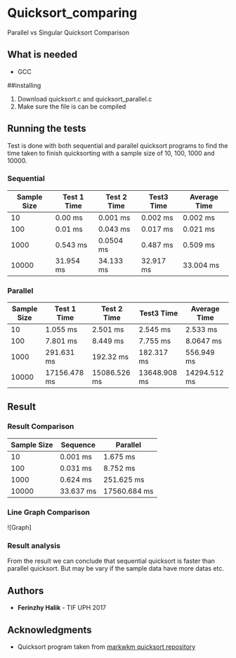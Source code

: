 # Quicksort_comparing

Parallel vs Singular Quicksort Comparison

## What is needed

* GCC

##installing
1. Download quicksort.c and quicksort_parallel.c
2. Make sure the file is can be compiled 
## Running the tests

Test is done with both sequential and parallel quicksort programs to find the time taken to finish quicksorting with a sample size of 10, 100, 1000 and 10000.

### Sequential 

| Sample Size | Test 1 Time | Test 2 Time | Test3 Time | Average Time |
|---|---|---|---|---|
| 10 | 0.00 ms | 0.001 ms | 0.002 ms | 0.002 ms|
| 100 | 0.01 ms | 0.043 ms | 0.017 ms | 0.021 ms |
| 1000 | 0.543 ms | 0.0504 ms | 0.487 ms | 0.509 ms |
| 10000 | 31.954 ms | 34.133 ms | 32.917 ms | 33.004 ms |

### Parallel

| Sample Size | Test 1 Time | Test 2 Time | Test3 Time| Average Time |
|---|---|---|---|---|
| 10 | 1.055 ms | 2.501 ms | 2.545 ms | 2.533 ms |
| 100 | 7.801 ms | 8.449 ms | 7.755 ms | 8.0647 ms |
| 1000 | 291.631 ms | 192.32 ms | 182.317 ms | 556.949 ms |
| 10000 | 17156.478 ms | 15086.526 ms | 13648.908 ms | 14294.512 ms |
## Result

### Result Comparison

| Sample Size | Sequence | Parallel |
|---|---|---|
|10| 0.001 ms | 1.675 ms |
|100| 0.031 ms | 8.752 ms |
|1000| 0.624 ms | 251.625 ms | 
|10000| 33.637 ms | 17560.684 ms |

### Line Graph Comparison

![Graph]

### Result analysis

From the result we can conclude that sequential quicksort is faster than parallel quicksort. But may be vary if the sample data have more datas etc.

## Authors

* **Ferinzhy Halik** - TIF UPH 2017


## Acknowledgments

* Quicksort program taken from [markwkm quicksort repository](https://github.com/markwkm/quicksort)
